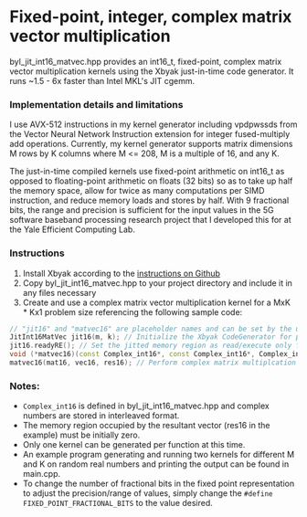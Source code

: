 # Fixed-point, integer, complex matrix vector multiplication

byl_jit_int16_matvec.hpp provides an int16_t, fixed-point, complex matrix vector multiplication kernels using the Xbyak just-in-time code generator. It runs ~1.5 - 6x faster than Intel MKL's JIT cgemm.


### Implementation details and limitations
I use AVX-512 instructions in my kernel generator including vpdpwssds from the Vector Neural Network Instruction extension for integer fused-multiply add operations. Currently, my kernel generator supports matrix dimensions M rows by K columns where M <= 208, M is a multiple of 16, and any K.

The just-in-time compiled kernels use fixed-point arithmetic on int16_t as opposed to floating-point arithmetic on floats (32 bits) so as to take up half the memory space, allow for twice as many computations per SIMD instruction, and reduce memory loads and stores by half. With 9 fractional bits, the range and precision is sufficient for the input values in the 5G software baseband processing research project that I developed this for at the Yale Efficient Computing Lab.

### Instructions
1. Install Xbyak according to the [instructions on Github](https://github.com/herumi/xbyak#install)
2. Copy byl_jit_int16_matvec.hpp to your project directory and include it in any files necessary
3. Create and use a complex matrix vector multiplication kernel for a MxK * Kx1 problem size referencing the following sample code:

```c++
// "jit16" and "matvec16" are placeholder names and can be set by the user
JitInt16MatVec jit16(m, k); // Initialize the Xbyak CodeGenerator for problem size MxK * Kx1
jit16.readyRE(); // Set the jitted memory region as read/execute only for security
void (*matvec16)(const Complex_int16*, const Complex_int16*, Complex_int16*) = jit16.getCode<void (*)(const Complex_int16*, const Complex_int16*, Complex_int16*)>(); // Store the function pointer in "matvec16"
matvec16(mat16, vec16, res16); // Perform complex matrix multiplcation on mat16 * vect16 = res16
```
### Notes:
* `Complex_int16` is defined in byl_jit_int16_matvec.hpp and complex numbers are stored in interleaved format.
* The memory region occupied by the resultant vector (res16 in the example) must be initially zero.
* Only one kernel can be generated per function at this time. 
* An example program generating and running two kernels for different M and K on random real numbers and printing the output can be found in main.cpp. 
* To change the number of fractional bits in the fixed point representation to adjust the precision/range of values, simply change the `#define FIXED_POINT_FRACTIONAL_BITS` to the value desired.



